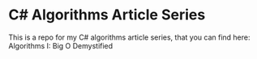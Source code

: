 # C# Algorithms Article Series

This is a repo for my C# algorithms article series, that you can find here: <a herf="http://abusdal.blog/blogs/algorithms-i-big-o-demystified">Algorithms I: Big O Demystified</a>
